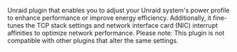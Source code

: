 Unraid plugin that enables you to adjust your Unraid system's power profile to enhance performance or improve energy efficiency. 
Additionally, it fine-tunes the TCP stack settings and network interface card (NIC) interrupt affinities to optimize network performance. 
Please note: This plugin is not compatible with other plugins that alter the same settings.
